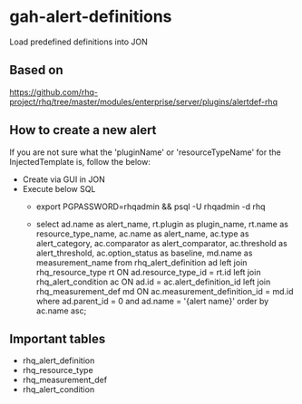 # gah-alert-definitions
Load predefined definitions into JON

## Based on
https://github.com/rhq-project/rhq/tree/master/modules/enterprise/server/plugins/alertdef-rhq

## How to create a new alert
If you are not sure what the 'pluginName' or 'resourceTypeName' for the InjectedTemplate is, follow the below:
- Create via GUI in JON
- Execute below SQL
  - export PGPASSWORD=rhqadmin && psql -U rhqadmin -d rhq

  - select ad.name as alert_name, rt.plugin as plugin_name, rt.name as resource_type_name,
    ac.name as alert_name, ac.type as alert_category, ac.comparator as alert_comparator, ac.threshold as alert_threshold, ac.option_status as baseline, md.name as measurement_name
    from rhq_alert_definition ad
    left join rhq_resource_type rt ON ad.resource_type_id = rt.id
    left join rhq_alert_condition ac ON ad.id = ac.alert_definition_id
    left join rhq_measurement_def md ON ac.measurement_definition_id = md.id
    where ad.parent_id = 0 and ad.name = '{alert name}'
    order by ac.name asc;

## Important tables
- rhq_alert_definition
- rhq_resource_type
- rhq_measurement_def
- rhq_alert_condition
